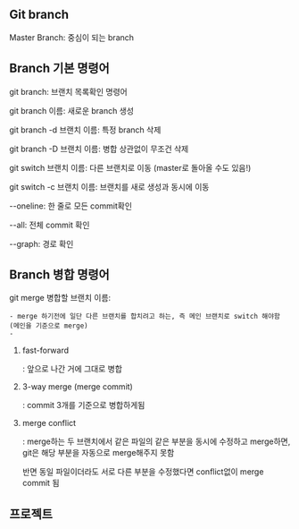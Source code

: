 ## Git branch

Master Branch: 중심이 되는 branch



## Branch  기본 명령어

git branch: 브랜치 목록확인 명령어

git branch 이름: 새로운 branch 생성

git branch -d 브랜치 이름: 특정 branch 삭제

git branch -D 브랜치 이름: 병합 상관없이 무조건 삭제

git switch 브랜치 이름: 다른 브랜치로 이동 (master로 돌아올 수도 있음!)

git switch -c 브랜치 이름: 브랜치를 새로 생성과 동시에 이동

--oneline: 한 줄로 모든 commit확인

--all: 전체 commit 확인

--graph: 경로 확인 



## Branch 병합 명령어

git merge 병합할 브랜치 이름: 

	- merge 하기전에 일단 다른 브랜치를 합치려고 하는, 즉 메인 브랜치로 switch 해야함 (메인을 기준으로 merge)
	- 

1. fast-forward

   : 앞으로 나간 거에 그대로 병합

2. 3-way merge (merge commit)

   : commit 3개를 기준으로 병합하게됨

3. merge conflict

   : merge하는 두 브랜치에서 같은 파일의 같은 부분을 동시에 수정하고 merge하면, git은 해당 부분을 자동으로 merge해주지 못함

   반면 동일 파일이더라도 서로 다른 부분을 수정했다면 conflict없이 merge commit 됨



## 프로젝트

